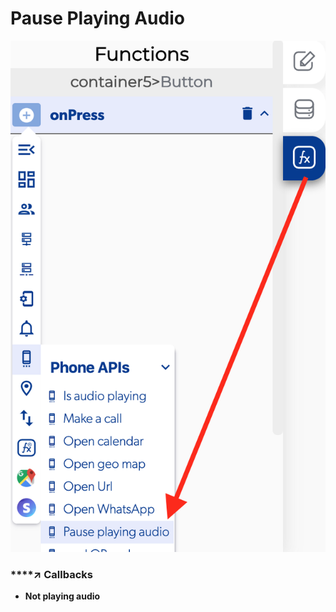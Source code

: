 # Pause Playing Audio

![](../../../.gitbook/assets/captura-de-pantalla-2020-02-10-a-la-s-13.26.30.png)



### \*\*\*\*↗ **Callbacks**

* **Not playing audio**

